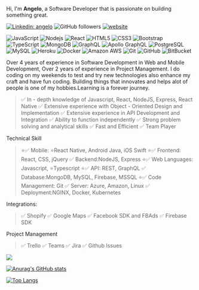 Hi, I'm **Angelo**, a Software Developer that is passionate on building something great. 

[![Linkedin: angelo](https://img.shields.io/badge/-angelo-blue?style=flat-square&logo=Linkedin&logoColor=white&link=https://www.linkedin.com/in/christianangelo/)](https://www.linkedin.com/in/christianangelo/)
![GitHub followers](https://img.shields.io/github/followers/gelodgreat?label=Follow&style=social)
[![website](https://img.shields.io/badge/Website-46a2f1.svg?&style=flat-square&logo=Google-Chrome&logoColor=white&link=https://bit.ly/angeloumali-developer)](https://bit.ly/angeloumali-developer)

![JavaScript](https://img.shields.io/badge/-JavaScript-black?style=flat-square&logo=javascript)
![Nodejs](https://img.shields.io/badge/-Nodejs-black?style=flat-square&logo=Node.js)
![React](https://img.shields.io/badge/-React-black?style=flat-square&logo=react)
![HTML5](https://img.shields.io/badge/-HTML5-E34F26?style=flat-square&logo=html5&logoColor=white)
![CSS3](https://img.shields.io/badge/-CSS3-1572B6?style=flat-square&logo=css3)
![Bootstrap](https://img.shields.io/badge/-Bootstrap-563D7C?style=flat-square&logo=bootstrap)
![TypeScript](https://img.shields.io/badge/-TypeScript-007ACC?style=flat-square&logo=typescript)
![MongoDB](https://img.shields.io/badge/-MongoDB-black?style=flat-square&logo=mongodb)
![GraphQL](https://img.shields.io/badge/-GraphQL-E10098?style=flat-square&logo=graphql)
![Apollo GraphQL](https://img.shields.io/badge/-Apollo%20GraphQL-311C87?style=flat-square&logo=apollo-graphql)
![PostgreSQL](https://img.shields.io/badge/-PostgreSQL-336791?style=flat-square&logo=postgresql)
![MySQL](https://img.shields.io/badge/-MySQL-black?style=flat-square&logo=mysql)
![Heroku](https://img.shields.io/badge/-Heroku-430098?style=flat-square&logo=heroku)
![Docker](https://img.shields.io/badge/-Docker-black?style=flat-square&logo=docker)
![Amazon AWS](https://img.shields.io/badge/Amazon%20AWS-232F3E?style=flat-square&logo=amazon-aws)
![Git](https://img.shields.io/badge/-Git-black?style=flat-square&logo=git)
![GitHub](https://img.shields.io/badge/-GitHub-181717?style=flat-square&logo=github)
![BitBucket](https://img.shields.io/badge/-BitBucket-darkblue?style=flat-square&logo=bitbucket)

Over 4 years of experience in Software Development in Web and Mobile Development, Over 2 years of experience in Project Management. I do coding on my weekends to test and try new technologies also enhance my craft and have fun coding. Building things that innovates and helps alot of people is one of my hobbies.Learning is a forever journey.

> ✅ In - depth knowledge of Javascript, React, NodeJS, Express, React Native
> ✅ Extensive experience with Object - Oriented Design and Implementation
> ✅ Extensive experience in API Development and Integration
> ✅ Ability to function independently
> ✅ Strong problem solving and analytical skills
> ✅ Fast and Efficient
> ✅ Team Player
> 
Technical Skill
> ⭐✅ Mobile: ⭐React Native, Android Java, iOS Swift
> ⭐✅ Frontend: React, CSS, jQuery
> ✅ Backend:NodeJS, Express
> ⭐✅ Web Languages: Javascript, ⭐Typescript
> ⭐✅ API: REST, GraphQL
> ✅ Database:MongoDB, MySQL, Firebase, MSSQL
> ⭐✅ Code Management: Git
> ✅ Server: Azure, Amazon, Linux
> ✅ Deployment:NGINX, Docker, Kubernetes

Integrations:
> ✅ Shopify
> ✅ Google Maps
> ✅ Facebook SDK and FBAds
> ✅ Firebase SDK

Project Management
> ✅ Trello
> ✅ Teams
> ✅ Jira
> ✅ Github Issues

![](https://komarev.com/ghpvc/?username=gelodgret)


[![Anurag's GitHub stats](https://github-readme-stats.vercel.app/api?username=gelodgreat&count_private=true&show_icons=true&theme=darcula)](https://github.com/anuraghazra/github-readme-stats)

[![Top Langs](https://github-readme-stats.vercel.app/api/top-langs/?username=gelodgreat&layout=compact&count_private=true&show_icons=true&theme=darcula)](https://github.com/anuraghazra/github-readme-stats)
